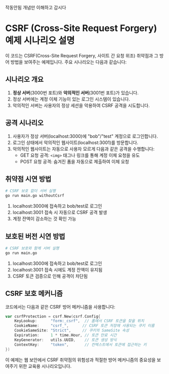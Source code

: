 작동안됨
개념만 이해하고 갑시다

# CSRF (Cross-Site Request Forgery) 예제 시나리오 설명

이 코드는 CSRF(Cross-Site Request Forgery, 사이트 간 요청 위조) 취약점과 그 방어 방법을 보여주는 예제입니다. 주요 시나리오는 다음과 같습니다:

## 시나리오 개요

1. **정상 서버**(3000번 포트)와 **악의적인 서버**(3001번 포트)가 있습니다.
2. 정상 서버에는 계정 이체 기능이 있는 로그인 시스템이 있습니다.
3. 악의적인 서버는 사용자의 정상 세션을 악용하여 CSRF 공격을 시도합니다.

## 공격 시나리오

1. 사용자가 정상 서버(localhost:3000)에 "bob"/"test" 계정으로 로그인합니다.
2. 로그인 상태에서 악의적인 웹사이트(localhost:3001)를 방문합니다.
3. 악의적인 웹사이트는 자동으로 사용자 모르게 다음과 같은 공격을 수행합니다:
   - GET 요청 공격: `<img>` 태그나 링크를 통해 계정 이체 요청을 유도
   - POST 요청 공격: 숨겨진 폼을 자동으로 제출하여 이체 요청

## 취약점 시연 방법

```bash
# CSRF 보호 없이 서버 실행
go run main.go withoutCsrf
```

1. localhost:3000에 접속하고 bob/test로 로그인
2. localhost:3001 접속 시 자동으로 CSRF 공격 발생
3. 계정 잔액이 감소하는 것 확인 가능

## 보호된 버전 시연 방법

```bash
# CSRF 보호와 함께 서버 실행
go run main.go
```

1. localhost:3000에 접속하고 bob/test로 로그인
2. localhost:3001 접속 시에도 계정 잔액이 유지됨
3. CSRF 토큰 검증으로 인해 공격이 차단됨

## CSRF 보호 메커니즘

코드에서는 다음과 같은 CSRF 방어 메커니즘을 사용합니다:

```go
var csrfProtection = csrf.New(csrf.Config{
    KeyLookup:      "form:_csrf",  // 폼에서 CSRF 토큰을 찾을 위치
    CookieName:     "csrf_",      // CSRF 토큰 저장에 사용되는 쿠키 이름
    CookieSameSite: "Strict",     // 쿠키의 SameSite 속성
    Expiration:     1 * time.Hour, // 토큰 만료 시간
    KeyGenerator:   utils.UUID,    // 토큰 생성 방식
    ContextKey:     "token",       // 컨텍스트에서 토큰에 접근하는 키
})
```

이 예제는 웹 보안에서 CSRF 취약점의 위험성과 적절한 방어 메커니즘의 중요성을 보여주기 위한 교육용 시나리오입니다.
